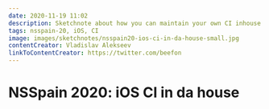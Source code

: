 ```yaml
---
date: 2020-11-19 11:02
description: Sketchnote about how you can maintain your own CI inhouse instead of using third party solutions at NSSpain 2020
tags: nsspain-20, iOS, CI
image: images/sketchnotes/nsspain20-ios-ci-in-da-house-small.jpg
contentCreator: Vladislav Alekseev
linkToContentCreator: https://twitter.com/beefon
---
```


# NSSpain 2020: iOS CI in da house

